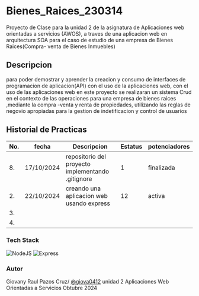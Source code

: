 # Bienes_Raices_230314
Proyecto de Clase para la unidad 2 de la asignatura  de Aplicaciones web 
orientadas a servicios (AWOS), a traves de una aplicacion web en arquitectura SOA 
para el caso de estudio de una empresa de Bienes Raices(Compra- venta de Bienes Inmuebles)

## Descripcion 
para poder demostrar y aprender la creacion y consumo de interfaces de programacion de aplicacion(API)
con el uso de la aplicaciones web, con el uso de las aplicaciones web en este proyecto se realizaran un 
sistema Crud en el contexto de las operaciones para una empresa de bienes raices ,mediante la compra -venta y renta de propiedades,
utilizando las reglas de negovio apropiadas para la gestion de indetificacion y control de usuarios

## Historial de Practicas 

|No.|fecha|Descripcion|Estatus|potenciadores|
|--|--|--|--|--|
|8.|17/10/2024|repositorio del proyecto implementando .gitignore|1|finalizada|
|2.|22/10/2024|creando una aplicacion web usando express|12|activa|
|3.|||
|4.|||
### Tech Stack
![NodeJS](https://img.shields.io/badge/Node.js-43853D?style=for-the-badge&logo=node.js&logoColor=white) 
![Express](https://img.shields.io/badge/Express.js-404D59?style=for-the-badge)
### Autor
Giovany Raul Pazos Cruz/ [@giova0412](https://github.com/giova0412)
unidad 2
Aplicaciones Web Orientadas a Servicios 
Obtubre 2024

